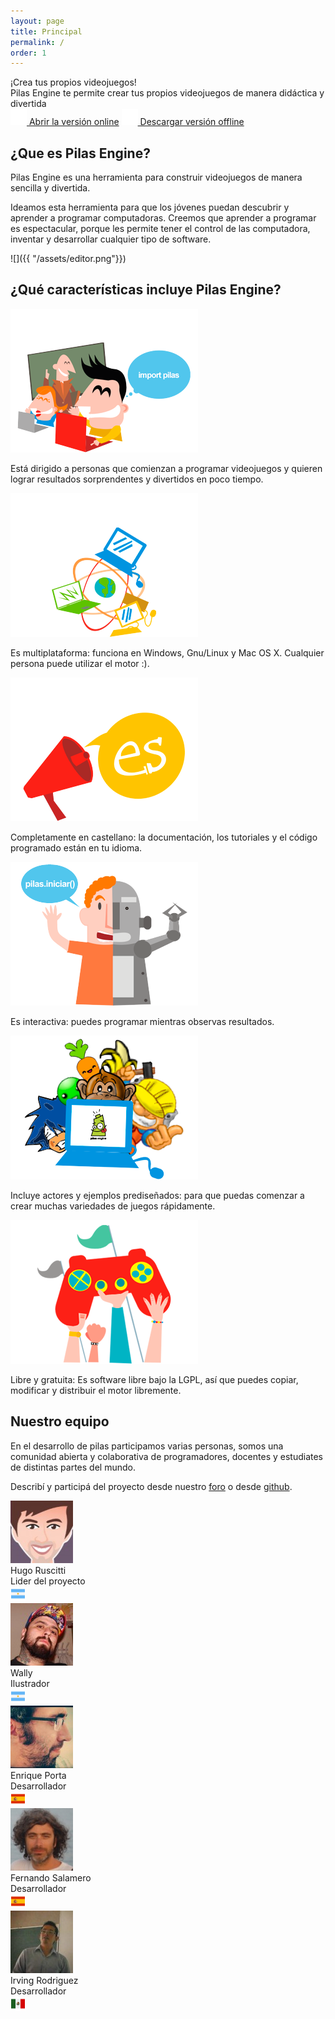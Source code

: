 ```yaml
---
layout: page
title: Principal
permalink: /
order: 1
---
```


<div class="bg-light-gray pa5 br3 tc lh-copy bg-bloques bw1 ba b--light-gray mb5">
  <div class='f1 source-sans-pro dark-gray'>¡Crea tus propios videojuegos!</div>
  <div class='f4 source-sans-pro pt4 dark-gray'>Pilas Engine te permite crear tus propios videojuegos de manera didáctica y divertida</div>

  <div class='mt4'>
    <a class="btn btn-blue white source-sans-pro" target="blank" href="http://app.pilas-engine.com.ar"><img src="/assets/iconos/online.png" class="fl mr2"/> Abrir la versión online</a>
    <a class="btn btn-green white source-sans-pro" href="descargas"><img src="/assets/iconos/offline.png" class="fl mr2"/> Descargar versión offline</a>
  </div>
</div>

## ¿Que es Pilas Engine?

Pilas Engine es una herramienta para construir videojuegos de manera sencilla y divertida.

Ideamos esta herramienta para que los jóvenes puedan descubrir y aprender a programar computadoras. Creemos que aprender a programar es espectacular, porque les permite tener el control de las computadora, inventar y desarrollar cualquier tipo de software.

![]({{ "/assets/editor.png"}})

## ¿Qué características incluye Pilas Engine?

<div class="cf center sans-serif lh-copy">

  <div class="fl w-100 w-33-ns ph3">
    <img src="assets/caracteristicas/primeros-pasos.png">
    <p>Está dirigido a personas que comienzan a programar videojuegos y quieren lograr resultados sorprendentes y divertidos en poco tiempo.</p>
  </div>

  <div class="fl w-100 w-33-ns pa3">
    <img src="assets/caracteristicas/multiplataforma.png">
    <p>Es multiplataforma: funciona en Windows, Gnu/Linux y Mac OS X. Cualquier persona puede utilizar el motor :).</p>
  </div>

  <div class="fl w-100 w-33-ns pa3">
    <img src="assets/caracteristicas/completamente-castellano.png">
    <p>Completamente en castellano: la documentación, los tutoriales y el código programado están en tu idioma.</p>
  </div>

</div>

<div class="cf center">

  <div class="fl w-100 w-33-ns pa3">
    <img src="assets/caracteristicas/interactiva.png">
    <p>Es interactiva: puedes programar mientras observas resultados.</p>
  </div>

  <div class="fl w-100 w-33-ns pa3">
    <img src="assets/caracteristicas/actores-incluidos.png">
    <p>Incluye actores y ejemplos prediseñados: para que puedas comenzar a crear muchas variedades de juegos rápidamente.</p>
  </div>

  <div class="fl w-100 w-33-ns pa3">
    <img src="assets/caracteristicas/libre-gratuita.png">
    <p>Libre y gratuita: Es software libre bajo la LGPL, así que puedes copiar, modificar y distribuir el motor libremente.</p>
  </div>
</div>

## Nuestro equipo

En el desarrollo de pilas participamos varias personas, somos una comunidad abierta y colaborativa de
programadores, docentes y estudiates de distintas partes del mundo.

Describí y participá del proyecto desde nuestro [foro](http://foro.pilas-engine.com.ar/) o desde [github](https://github.com/pilas-engine/pilas-engine/).

<div class="cf">
  <div class="fl tc w-20-ns w-50 v-top">
    <img class="br-100" src="/assets/equipo/hugoruscitti.jpg">
    <div class="f4">Hugo Ruscitti</div>
    <div>Lider del proyecto</div>
    <img src="/assets/banderas/arg.png">
  </div>

  <div class="fl tc w-20-ns w-50 v-top">
    <img class="br-100" src="/assets/equipo/waltervelazquez.jpg">
    <div class="f4">Wally</div>
    <div>Ilustrador</div>
    <img src="/assets/banderas/arg.png">
  </div>

  <div class="fl tc w-20-ns w-50 v-top">
    <img class="br-100" src="/assets/equipo/enriqueporta.jpg">
    <div class="f4">Enrique Porta</div>
    <div>Desarrollador</div>
    <img src="/assets/banderas/esp.png">
  </div>

  <div class="fl tc w-20-ns w-50 v-top">
    <img class="br-100" src="/assets/equipo/fernandosalamero.jpg">
    <div class="f4">Fernando Salamero</div>
    <div>Desarrollador</div>
    <img src="/assets/banderas/esp.png">
  </div>

  <div class="fl tc w-20-ns w-50 v-top">
    <img class="br-100" src="/assets/equipo/irvingrodriguez.jpg">
    <div class="f4">Irving Rodriguez</div>
    <div>Desarrollador</div>
    <img src="/assets/banderas/mex.png">
  </div>
</div>
